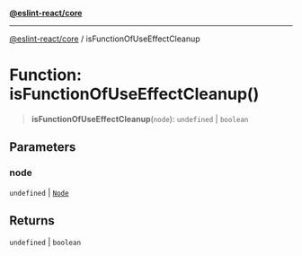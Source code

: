 [**@eslint-react/core**](../README.md)

***

[@eslint-react/core](../README.md) / isFunctionOfUseEffectCleanup

# Function: isFunctionOfUseEffectCleanup()

> **isFunctionOfUseEffectCleanup**(`node`): `undefined` \| `boolean`

## Parameters

### node

`undefined` | [`Node`](../-internal-/type-aliases/Node.md)

## Returns

`undefined` \| `boolean`
